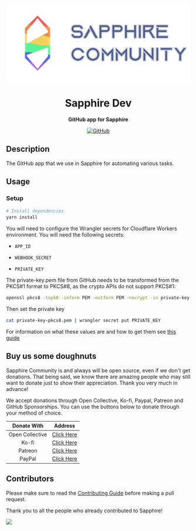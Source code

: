 <div align="center">

![Sapphire Logo](https://raw.githubusercontent.com/sapphiredev/assets/main/banners/SapphireCommunity.png)

# Sapphire Dev

**GitHub app for Sapphire**

[![GitHub](https://img.shields.io/github/license/sapphiredev/sapphiredev)](https://github.com/sapphiredev/sapphiredev/blob/main/LICENSE.md)

</div>

## Description

The GitHub app that we use in Sapphire for automating various tasks.

## Usage

### Setup

```sh
# Install dependencies
yarn install
```

You will need to configure the Wrangler secrets for Cloudflare Workers environment. You will need the following secrets:

-   `APP_ID`

-   `WEBHOOK_SECRET`

-   `PRIVATE_KEY`

The private-key.pem file from GitHub needs to be transformed from the PKCS#1 format to PKCS#8, as the crypto APIs do not support PKCS#1:

```sh
openssl pkcs8 -topk8 -inform PEM -outform PEM -nocrypt -in private-key.pem -out private-key-pkcs8.pem
```

Then set the private key

```sh
cat private-key-pkcs8.pem | wrangler secret put PRIVATE_KEY
```

For information on what these values are and how to get them see [this guide](https://dev.to/opensauced/deploy-a-github-application-to-cloudflare-workers-2gpm)

## Buy us some doughnuts

Sapphire Community is and always will be open source, even if we don't get donations. That being said, we know there are amazing people who may still want to donate just to show their appreciation. Thank you very much in advance!

We accept donations through Open Collective, Ko-fi, Paypal, Patreon and GitHub Sponsorships. You can use the buttons below to donate through your method of choice.

|   Donate With   |                       Address                       |
| :-------------: | :-------------------------------------------------: |
| Open Collective | [Click Here](https://sapphirejs.dev/opencollective) |
|      Ko-fi      |      [Click Here](https://sapphirejs.dev/kofi)      |
|     Patreon     |    [Click Here](https://sapphirejs.dev/patreon)     |
|     PayPal      |     [Click Here](https://sapphirejs.dev/paypal)     |

## Contributors

Please make sure to read the [Contributing Guide][contributing] before making a pull request.

Thank you to all the people who already contributed to Sapphire!

<a href="https://github.com/sapphiredev/sapphiredev/graphs/contributors">
  <img src="https://contrib.rocks/image?repo=sapphiredev/sapphiredev" />
</a>

[contributing]: https://github.com/sapphiredev/.github/blob/main/.github/CONTRIBUTING.md
